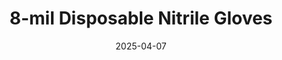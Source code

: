 ---
type: product
layout: product
date: 2025-04-07
sitemap:
  priority: 1
  changefreq: "weekly"

# SEO metadata
seoTitleSuffix: "Professional Mechanic Gloves Near Me"
seoDescription: >-
  8-mil Nitrile Gloves for Washington mechanics. Heavy-duty, FDA-approved protection in M-XXL sizes. Perfect for auto shops with fast shipping and bulk savings.

# Page content
title: "8-mil Disposable **Nitrile Gloves**"
subtitle: ""
titlePrefix: "Washington Mechanic Supplies"
description: >-
  8-mil Disposable Nitrile Gloves offer Washington mechanics top-tier protection. Heavy-duty, textured grip, and FDA-certified, they’re built for auto shops. Affordable bulk pricing ensures safety and comfort.

# benefitsContent
benefitsImages:
  - image: "/images/gloves/gallery-2.png"
    alt: "8-mil nitrile gloves for Washington mechanics"
  - image: "/images/gloves/product-details.jpg"
    alt: "8-mil nitrile gloves for Washington auto shops"

benefitsBlocks:
  - title: "Big Savings for Washington Shops"
    text: >-
      Bulk pricing cuts costs nearly in half for Washington mechanics. Replace gloves often without overspending, keeping hygiene and budgets in check.
  - title: "Tough Protection"
    text: >-
      8-mil nitrile resists punctures from sharp tools. Washington technicians trust them for oil and chemical work without constant tearing.
  - title: "Meets Safety Standards"
    text: >-
      FDA, ASTM, and CE certified, these gloves keep Washington service centers compliant. Reliable hand protection for every job.
  - title: "Fits Washington Crews"
    text: >-
      Sizes M-XXL ensure a snug fit for all mechanics. No loose or tight gloves—just safety and comfort all day.
  - title: "Comfort Without Allergies"
    text: >-
      Latex-free nitrile reduces fatigue and allergies. Washington techs wear them all shift with no issues, boosting productivity.
  - title: "Easy Movement"
    text: >-
      8-mil build allows dexterity for small parts. Washington mechanics handle fasteners and components without restriction.
  - title: "Washington Shop Ready"
    text: >-
      Built for Washington auto repair demands, these gloves offer grip and durability. Perfect for local dealerships and garages.
  - title: "Fast Shipping to Washington"
    text: >-
      Quick delivery keeps auto shops stocked. Bulk orders arrive fast, ensuring no downtime for busy service centers.
  - title: "Heavy-Duty Performance"
    text: >-
      Ideal for Washington fleet services, these gloves tackle tough jobs. Strong, professional-grade nitrile for daily use.

# testimonials section
testimonials:
  title: ""
  items:
    - name: "Jake"
      text: >-
        These gloves are awesome for my Washington shop. They grip good and don’t rip on sharp stuff. Bulk price is a steal—keeps us going strong.
    - name: "Tina"
      text: >-
        Love these in my Washington garage. Thick enough for oil jobs, but I can still feel what I’m doing. Fast shipping’s a big plus too.
    - name: "Ray"
      text: >-
        Best gloves for my  crew. They hold up to brake cleaner and don’t tear easy. Sizes fit us all—great buy for the shop.
    - name: "Beth"
      text: >-
        These work great in my Washington service bay. No rips during tough jobs, and they’re comfy all day. Bulk deal saves us cash.
    - name: "Sam"
      text: >-
        Solid gloves for auto work. They don’t puncture, and I can grab small bolts fine. Cheap and tough—perfect combo.
    - name: "Liz"
      text: >-
        My auto shop swears by these. Strong for greasy parts, no allergies, and fast delivery. Beats the thin gloves we used before.
    - name: "Greg"
      text: >-
        These gloves rock in my Washington garage. Thick but flexible, they last through heavy jobs. Good price for the quality we get.
    - name: "Pat"
      text: >-
        Perfect for my dealership. They protect hands good and fit right. Bulk orders keep us ready—solid mechanic gear.
    - name: "Nick"
      text: >-
        Tough gloves for auto repairs. No tears on rough edges, and they’re easy to wear. Best nitrile I’ve used in a while.

# FAQ section
faq:
  titleColored: "F.A.Q."
  questions:
    - question: "How durable are these gloves for Washington shops?"
      answer: >-
        8-mil Nitrile Gloves are built for Washington mechanics. They resist punctures and chemicals, staying tough for oil changes and heavy repairs.
    - question: "Do they meet Washington safety rules?"
      answer: >-
        Yes, they’re FDA, ASTM, and CE certified. Washington auto shops rely on them to meet regs and keep hands safe every day.
    - question: "What sizes work for service center crews?"
      answer: >-
        M, L, XL, and XXL sizes fit all mechanics. Snug and comfy, they cut risks and boost safety on the job.
    - question: "Are these good for long shifts in repair shops?"
      answer: >-
        Latex-free and ergonomic, they reduce fatigue. Washington mechanics wear them all day with no allergies or discomfort.
    - question: "Can I get fast shipping to Washington?"
      answer: >-
        Absolutely, we ship quick to Washington shops. Bulk orders arrive fast, keeping your service center stocked and ready.
    - question: "Are they textured enough to handle precision tasks in an auto shop environment?"
      answer: >-
        Yes, they have a textured grip that handles small parts and greasy tools. Washington techs get dexterity and strength for every task.
    - question: "Why pick these for Washington garages?"
      answer: >-
        Tough, affordable, and certified, they suit Washington auto needs. Fast delivery and bulk savings make them a smart choice.
    - question: "Are they cost-effective for Washington?"
      answer: >-
        Bulk pricing slashes costs for Washington shops. Replace gloves often without busting budgets—pure value for mechanics.

---